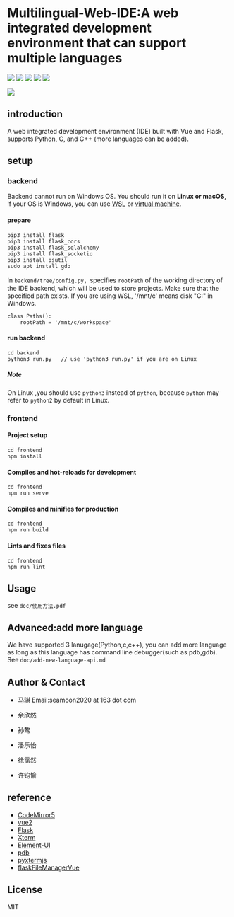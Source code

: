 # Multilingual-Web-IDE:A web integrated development environment that can support multiple languages

<img src="https://img.shields.io/badge/Vue-^2.6.14-blue.svg"> <img src="https://img.shields.io/badge/Flask-2.2.2-blue"> <img src="https://img.shields.io/badge/CodeMirror-5.65-blue"> <img src="https://img.shields.io/badge/xterm-^4.19.0-blue"> <img src="https://img.shields.io/badge/element_ui-^2.15.9-blue">


<img src="https://img.shields.io/badge/license-MIT-green">

## introduction
A web integrated development environment (IDE) built with Vue and Flask, supports Python, C, and C++ (more languages can be added).

## setup
### backend
Backend cannot run on Windows OS. You should run it on **Linux or macOS**, if your OS is Windows, you can use [WSL](https://docs.microsoft.com/en-us/windows/wsl/about) or [virtual machine](https://www.vmware.com/).

#### prepare

```
pip3 install flask
pip3 install flask_cors
pip3 install flask_sqlalchemy
pip3 install flask_socketio
pip3 install psutil
sudo apt install gdb
```

In `backend/tree/config.py`，specifies `rootPath` of the working directory of the IDE backend, which will be used to store projects. Make sure that the specified path exists.
If you are using WSL, '/mnt/c' means disk "C:" in Windows.
```
class Paths():
    rootPath = '/mnt/c/workspace'
```

#### run backend

```
cd backend
python3 run.py   // use 'python3 run.py' if you are on Linux
```

##### Note

On Linux ,you should use `python3` instead of `python`, because `python` may refer to `python2` by default in Linux.

### frontend
#### Project setup
```
cd frontend
npm install
```

#### Compiles and hot-reloads for development
```
cd frontend
npm run serve
```

#### Compiles and minifies for production
```
cd frontend
npm run build
```

#### Lints and fixes files
```
cd frontend
npm run lint
```

## Usage

see `doc/使用方法.pdf`

## Advanced:add more language

We have supported 3 lanugage(Python,c,c++), you can add more language as long as this language has command line debugger(such as pdb,gdb). See `doc/add-new-language-api.md`



## Author & Contact

+ 马骐 Email:<span>seamoon2020 at 163 dot com</span>

+ 余欣然
+ 孙骜
+ 潘乐怡
+ 徐霈然
+ 许钧愉


## reference
+ [CodeMirror5](https://codemirror.net/5/)
+ [vue2](https://v2.vuejs.org/)
+ [Flask](https://pypi.org/project/Flask/)
+ [Xterm](https://xtermjs.org/)
+ [Element-UI](https://www.npmjs.com/package/element-ui)
+ [pdb](https://docs.python.org/3/library/pdb.html)
+ [pyxtermjs](https://github.com/cs01/pyxtermjs)
+ [flaskFileManagerVue](https://github.com/XieB/flaskFileManagerVue)


## License
MIT